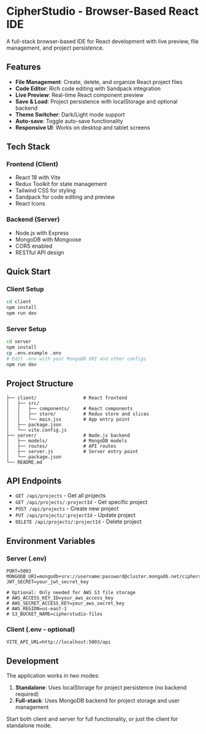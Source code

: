 # CipherStudio - Browser-Based React IDE

A full-stack browser-based IDE for React development with live preview, file management, and project persistence.

## Features

- **File Management**: Create, delete, and organize React project files
- **Code Editor**: Rich code editing with Sandpack integration
- **Live Preview**: Real-time React component preview
- **Save & Load**: Project persistence with localStorage and optional backend
- **Theme Switcher**: Dark/Light mode support
- **Auto-save**: Toggle auto-save functionality
- **Responsive UI**: Works on desktop and tablet screens

## Tech Stack

### Frontend (Client)
- React 18 with Vite
- Redux Toolkit for state management
- Tailwind CSS for styling
- Sandpack for code editing and preview
- React Icons

### Backend (Server)
- Node.js with Express
- MongoDB with Mongoose
- CORS enabled
- RESTful API design

## Quick Start

### Client Setup
```bash
cd client
npm install
npm run dev
```

### Server Setup
```bash
cd server
npm install
cp .env.example .env
# Edit .env with your MongoDB URI and other configs
npm run dev
```

## Project Structure

```
├── client/                 # React frontend
│   ├── src/
│   │   ├── components/     # React components
│   │   ├── store/          # Redux store and slices
│   │   └── main.jsx        # App entry point
│   ├── package.json
│   └── vite.config.js
├── server/                 # Node.js backend
│   ├── models/             # MongoDB models
│   ├── routes/             # API routes
│   ├── server.js           # Server entry point
│   └── package.json
└── README.md
```

## API Endpoints

- `GET /api/projects` - Get all projects
- `GET /api/projects/:projectId` - Get specific project
- `POST /api/projects` - Create new project
- `PUT /api/projects/:projectId` - Update project
- `DELETE /api/projects/:projectId` - Delete project

## Environment Variables

### Server (.env)
```
PORT=5003
MONGODB_URI=mongodb+srv://username:password@cluster.mongodb.net/cipherstudio
JWT_SECRET=your_jwt_secret_key

# Optional: Only needed for AWS S3 file storage
# AWS_ACCESS_KEY_ID=your_aws_access_key
# AWS_SECRET_ACCESS_KEY=your_aws_secret_key
# AWS_REGION=us-east-1
# S3_BUCKET_NAME=cipherstudio-files
```

### Client (.env - optional)
```
VITE_API_URL=http://localhost:5003/api
```

## Development

The application works in two modes:
1. **Standalone**: Uses localStorage for project persistence (no backend required)
2. **Full-stack**: Uses MongoDB backend for project storage and user management

Start both client and server for full functionality, or just the client for standalone mode.
